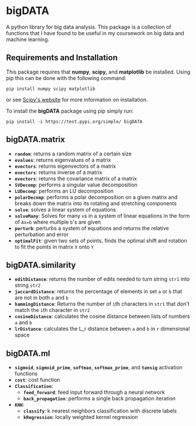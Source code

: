 # bigDATA

A python library for big data analysis. This package is a collection of functions that I have found to be useful in my coursework on big data and machine learning.

## Requirements and Installation

This package requires that **numpy**, **scipy**, and **matplotlib** be installed. Using pip this can be done with the following command:

```pip install numpy scipy matplotlib```

or see [Scipy's website](https://www.scipy.org/install.html) for more information on installation.

To install the **bigDATA** package using pip simply run:

```pip install -i https://test.pypi.org/simple/ bigDATA```

## bigDATA.matrix

* **`random`**: returns a random matrix of a certain size
* **`evalues`**: returns eigenvalues of a matrix
* **`evectors`**: returns eigenvectors of a matrix
* **`evectors`**: returns inverse of a matrix
* **`evectors`**: returns the covariance matrix of a matrix
* **`SVDecomp`**: performs a singular value decomposition
* **`LUDecomp`**: performs an LU decomposition
* **`polarDecomp`**: performs a polar decomposition on a given matrix and breaks down the matrix into its rotating and stretching components
* **`solve`**: solves a linear system of equations
* **`solveMany`**: Solves for many `x`s in a system of linear equations in the form of `Ax=b` where multiple `b`'s are given
* **`perturb`**: perturbs a system of equations and returns the relative perturbation and error
* **`optimalFit`**: given two sets of points, finds the optimal shift and rotation to fit the points in matrix `X` onto `Y`


## bigDATA.similarity

* **`editDistance`**: returns the number of edits needed to turn string `str1` into string `str2`
* **`jaccardDistance`**: returns the percentage of elements in set `a` or `b` that are not in both `a` and `b`
* **`hammingDistance`**: Returns the number of `i`th characters in `str1` that don't match the `i`th character in `str2`
* **`cosineDistance`**: calculates the cosine distance between lists of numbers `a` and `b`
* **`lrDistance`**: calculates the L_r distance between `a` and `b` in `r` dimensional space


## bigDATA.ml

* **`sigmoid`**, **`sigmoid_prime`**, **`softmax`**, **`softmax_prime`**, and **`tansig`** activation functions
* **`cost`**: cost function
* **`Classification`**:
    * **`feed_forward`**: feed input forward through a neural network
    * **`back_propagation`**: performs a single back propagation iteration
* **`KNN`**:
    * **`classify`**: k nearest neighbors classification with discrete labels
    * **`kRegression`**: locally weighted kernel regression
